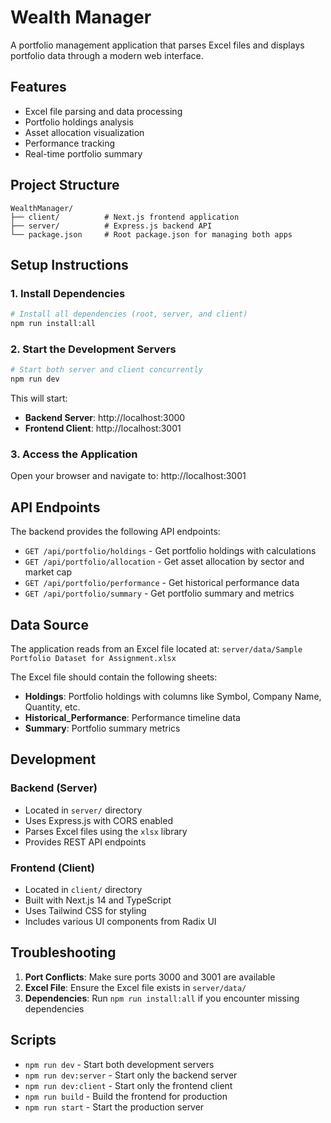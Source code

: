 # Wealth Manager

A portfolio management application that parses Excel files and displays portfolio data through a modern web interface.

## Features

- Excel file parsing and data processing
- Portfolio holdings analysis
- Asset allocation visualization
- Performance tracking
- Real-time portfolio summary

## Project Structure

```
WealthManager/
├── client/          # Next.js frontend application
├── server/          # Express.js backend API
└── package.json     # Root package.json for managing both apps
```

## Setup Instructions

### 1. Install Dependencies

```bash
# Install all dependencies (root, server, and client)
npm run install:all
```

### 2. Start the Development Servers

```bash
# Start both server and client concurrently
npm run dev
```

This will start:
- **Backend Server**: http://localhost:3000
- **Frontend Client**: http://localhost:3001

### 3. Access the Application

Open your browser and navigate to: http://localhost:3001

## API Endpoints

The backend provides the following API endpoints:

- `GET /api/portfolio/holdings` - Get portfolio holdings with calculations
- `GET /api/portfolio/allocation` - Get asset allocation by sector and market cap
- `GET /api/portfolio/performance` - Get historical performance data
- `GET /api/portfolio/summary` - Get portfolio summary and metrics

## Data Source

The application reads from an Excel file located at:
`server/data/Sample Portfolio Dataset for Assignment.xlsx`

The Excel file should contain the following sheets:
- **Holdings**: Portfolio holdings with columns like Symbol, Company Name, Quantity, etc.
- **Historical_Performance**: Performance timeline data
- **Summary**: Portfolio summary metrics

## Development

### Backend (Server)
- Located in `server/` directory
- Uses Express.js with CORS enabled
- Parses Excel files using the `xlsx` library
- Provides REST API endpoints

### Frontend (Client)
- Located in `client/` directory
- Built with Next.js 14 and TypeScript
- Uses Tailwind CSS for styling
- Includes various UI components from Radix UI

## Troubleshooting

1. **Port Conflicts**: Make sure ports 3000 and 3001 are available
2. **Excel File**: Ensure the Excel file exists in `server/data/`
3. **Dependencies**: Run `npm run install:all` if you encounter missing dependencies

## Scripts

- `npm run dev` - Start both development servers
- `npm run dev:server` - Start only the backend server
- `npm run dev:client` - Start only the frontend client
- `npm run build` - Build the frontend for production
- `npm run start` - Start the production server 